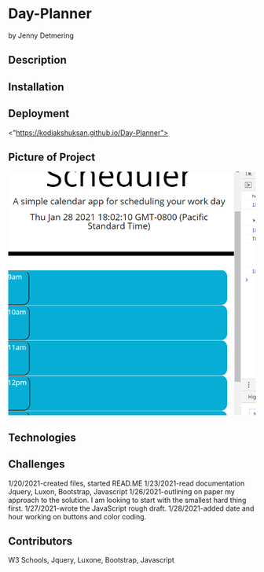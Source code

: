 # Day-Planner
by Jenny Detmering

## Description

## Installation 

## Deployment

<"https://kodiakshuksan.github.io/Day-Planner">

## Picture of Project

<img src="assets/DayPlanner.PNG" alt="picture of day planner" />

## Technologies

## Challenges
1/20/2021-created files, started READ.ME
1/23/2021-read documentation Jquery, Luxon, Bootstrap, Javascript
1/26/2021-outlining on paper my approach to the solution. I am looking to start
with the smallest hard thing first. 
1/27/2021-wrote the JavaScript rough draft.
1/28/2021-added date and hour working on buttons and color coding.


## Contributors
W3 Schools, Jquery, Luxone, Bootstrap, Javascript
